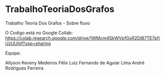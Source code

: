 # TrabalhoTeoriaDosGrafos
Trabalho Teoria Dos Grafos - Sobre fluxo

O Codigo está no Google Collab:
https://colab.research.google.com/drive/1WMcm4SkWVpfGsR2DjB7TE7pfjUzUUhjf?usp=sharing

Equipe:

Allyson Keveny Medeiros Félix
Luiz Fernando de Aguiar Lima
André Rodrigues Ferreira
